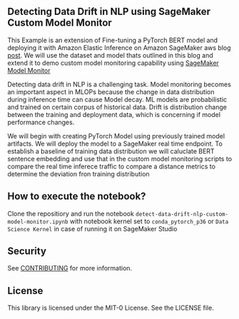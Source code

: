 ## Detecting Data Drift in NLP using SageMaker Custom Model Monitor

This Example is an extension of Fine-tuning a PyTorch BERT model and deploying it with Amazon Elastic Inference on Amazon SageMaker aws blog [post](https://aws.amazon.com/blogs/machine-learning/fine-tuning-a-pytorch-bert-model-and-deploying-it-with-amazon-elastic-inference-on-amazon-sagemaker/). We will use the dataset and model thats outlined in this blog and extend it to demo custom model monitoring capability using [SageMaker Model Monitor](https://docs.aws.amazon.com/sagemaker/latest/dg/model-monitor.html)

Detecting data drift in NLP is a challenging task. Model monitoring becomes an important aspect in MLOPs because the change in data distribution during inference time can cause Model decay. ML models are probabilistic and trained on certain corpus of historical data. Drift is distribution change between the training and deployment data, which is concerning if model performance changes.

We will begin with creating PyTorch Model using previously trained model artifacts. We will deploy the model to a SageMaker real time endpoint. To establish a baseline of training data distribution we will caluclate BERT sentence embedding and use that in the custom model monitoring scripts to compare the real time inferece traffic to compare a distance metrics to determine the deviation fron training distribution

## How to execute the notebook?

Clone the repositiory and run the notebook `detect-data-drift-nlp-custom-model-monitor.ipynb` with notebook kernel set to `conda_pytorch_p36` or `Data Science Kernel` in case of running it on SageMaker Studio 

## Security

See [CONTRIBUTING](CONTRIBUTING.md#security-issue-notifications) for more information.

## License

This library is licensed under the MIT-0 License. See the LICENSE file.

